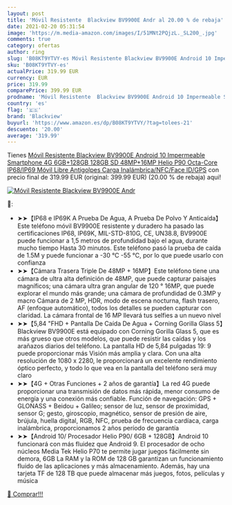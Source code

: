 ```yaml
---
layout: post
title: 'Móvil Resistente  Blackview BV9900E Andr al 20.00 % de rebaja'
date: 2021-02-20 05:31:54
image: 'https://m.media-amazon.com/images/I/51MNt2PQjzL._SL200_.jpg'
comments: true
category: ofertas
author: ring
slug: 'B08KT9YTVY-es Móvil Resistente Blackview BV9900E Android 10 Impermeable...'
sku: 'B08KT9YTVY-es'
actualPrice: 319.99 EUR
currency: EUR
price: 319.99
comparePrice: 399.99 EUR
prodname: 'Móvil Resistente  Blackview BV9900E Android 10 Impermeable Smartphone 4G  6GB+128GB  128GB SD  48MP+16MP  Helio P90 Octa-Core  IP68/IP69 Móvil Libre Antigolpes  Carga Inalámbrica/NFC/Face ID/GPS'
country: 'es'
flag: '🇪🇸'
brand: 'Blackview'
buyurl: 'https://www.amazon.es/dp/B08KT9YTVY/?tag=tolees-21'
descuento: '20.00'
average: '319.99'
---
```


Tienes [Móvil Resistente  Blackview BV9900E Android 10 Impermeable Smartphone 4G  6GB+128GB  128GB SD  48MP+16MP  Helio P90 Octa-Core  IP68/IP69 Móvil Libre Antigolpes  Carga Inalámbrica/NFC/Face ID/GPS](https://www.amazon.es/dp/B08KT9YTVY/?tag=tolees-21) con precio final de  319.99 EUR (original: 399.99 EUR) (20.00 %  de rebaja) aqui!

[![Móvil Resistente  Blackview BV9900E Andr](https://m.media-amazon.com/images/I/51MNt2PQjzL._SL200_.jpg)](https://www.amazon.es/dp/B08KT9YTVY/?tag=tolees-21)

🔎:

- ➤➤【IP68 e IP69K A Prueba De Agua, A Prueba De Polvo Y Anticaída】 Este teléfono móvil BV9900E resistente y duradero ha pasado las certificaciones IP68, IP69K, MIL-STD-810G, CE, UN38.8, BV9900E puede funcionar a 1,5 metros de profundidad bajo el agua, durante mucho tiempo Hasta 30 minutos. Este teléfono pasó la prueba de caída de 1.5M y puede funcionar a -30 ℃ -55 ℃, por lo que puede usarlo con confianza
- ➤➤【Cámara Trasera Triple De 48MP + 16MP】Este teléfono tiene una cámara de ultra alta definición de 48MP, que puede capturar paisajes magníficos; una cámara ultra gran angular de 120 ° 16MP, que puede explorar el mundo más grande; una cámara de profundidad de 0.3MP y macro Cámara de 2 MP, HDR, modo de escena nocturna, flash trasero, AF (enfoque automático), todos los detalles se pueden capturar con claridad. La cámara frontal de 16 MP llevará tus selfies a un nuevo nivel
- ➤➤【5,84 "FHD + Pantalla De Caída De Agua + Corning Gorilla Glass 5】Blackview BV9900E está equipado con Corning Gorilla Glass 5, que es más grueso que otros modelos, que puede resistir las caídas y los arañazos diarios del teléfono. La pantalla HD de 5,84 pulgadas 19: 9 puede proporcionar más Visión más amplia y clara. Con una alta resolución de 1080 x 2280, le proporcionará un excelente rendimiento óptico perfecto, y todo lo que vea en la pantalla del teléfono será muy claro
- ➤➤【4G + Otras Funciones + 2 años de garantía】La red 4G puede proporcionar una transmisión de datos más rápida, menor consumo de energía y una conexión más confiable. Función de navegación: GPS + GLONASS + Beidou + Galileo; sensor de luz, sensor de proximidad, sensor G; gesto, giroscopio, magnético, sensor de presión de aire, brújula, huella digital, RGB, NFC, prueba de frecuencia cardíaca, carga inalámbrica, proporcionamos 2 años período de garantía
- ➤➤【Android 10/ Procesador Helio P90/ 6GB + 128GB】Android 10 funcionará con más fluidez que Android 9. El procesador de ocho núcleos Media Tek Helio P70 te permite jugar juegos fácilmente sin demora, 6GB La RAM y la ROM de 128 GB garantizan un funcionamiento fluido de las aplicaciones y más almacenamiento. Además, hay una tarjeta TF de 128 TB que puede almacenar más juegos, fotos, películas y música

[🛒 Comprar!!!](https://www.amazon.es/dp/B08KT9YTVY/?tag=tolees-21)
